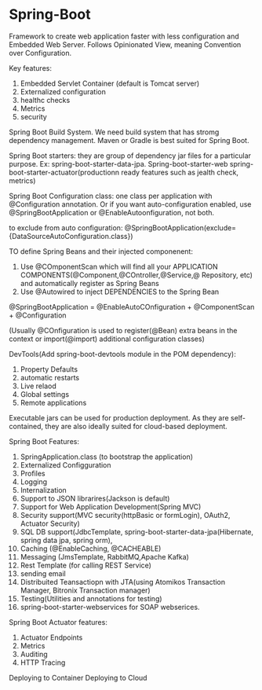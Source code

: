 # Spring-Boot
Framework to create web application faster with less configuration and Embedded Web Server.
Follows Opinionated View, meaning Convention over Configuration.

Key features:
1. Embedded Servlet Container (default is Tomcat server)
2. Externalized configuration
3. healthc checks
4. Metrics
5. security

Spring Boot Build System. We need build system that has stromg dependency management. Maven or Gradle is best suited for Spring Boot. 

Spring Boot starters: they are group of dependency jar files for a particular purpose. Ex: spring-boot-starter-data-jpa.
Spring-boot-starter-web
spring-boot-starter-actuator(productionn ready features such as jealth check, metrics)

Spring Boot Configuration class: one class per application with @Configuration annotation. Or if you want auto-configuration enabled, use @SpringBootApplication or @EnableAutoonfiguration, not both.

to exclude from auto configuration: @SpringBootApplication(exclude={DataSourceAutoConfiguration.class})

TO define Spring Beans and their injected componenent:
1. Use @COmponentScan which will find all your APPLICATION COMPONENTS(@Component,@COntroller,@Service,@ Repository, etc) and automatically register as Spring Beans
2. Use @Autowired to inject DEPENDENCIES to the Spring Bean

@SpringBootApplication = @EnableAutoCOnfiguration + @ComponentScan + @Configuration

(Usually @COnfiguration is used to register(@Bean) extra beans in the context or import(@import) additional configuration classes)

DevTools(Add spring-boot-devtools module in the POM dependency):
1. Property Defaults
2. automatic restarts
3. Live relaod
4. Global settings
5. Remote applications

Executable jars can be used for production deployment. As they are self-contained, they are also ideally suited for cloud-based deployment.

Spring Boot Features:
1. SpringApplication.class (to bootstrap the application)
2. Externalized Configguration
3. Profiles
4. Logging
5. Internalization
6. Support to JSON librarires(Jackson is default)
7. Support for Web Application Development(Spring MVC)
8. Security support(MVC security(httpBasic or formLogin), OAuth2, Actuator Security)
9. SQL DB support(JdbcTemplate, spring-boot-starter-data-jpa(Hibernate, spring data jpa, spring orm), 
10. Caching (@EnableCaching, @CACHEABLE)
11. Messaging (JmsTemplate,  RabbitMQ,Apache Kafka)
12. Rest Template (for calling REST Service)
13. sending email
14. Distribuited Teansactiopn with JTA(using Atomikos Transaction Manager, Bitronix Transaction manager)
15. Testing(Utilities and annotations for testing)
16. spring-boot-starter-webservices for SOAP webserices.

Spring Boot Actuator features:
1. Actuator Endpoints
2. Metrics
3. Auditing
4. HTTP Tracing


Deploying to Container
Deploying to Cloud





